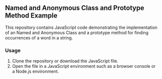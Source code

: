 ## Named and Anonymous Class and Prototype Method Example
This repository contains JavaScript code demonstrating the implementation of an Named and Anonymous Class and a prototype method for finding occurrences of a word in a string.

### Usage
1. Clone the repository or download the JavaScript file.
2. Open the file in a JavaScript environment such as a browser console or a Node.js environment.
